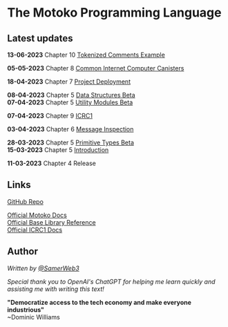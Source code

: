 # The Motoko Programming Language

## Latest updates

**13-06-2023** Chapter 10 [Tokenized Comments Example](/tokenized-comments-example.html)  

**05-05-2023** Chapter 8 [Common Internet Computer Canisters](/common-internet-computer-canisters.html)  

**18-04-2023** Chapter 7 [Project Deployment](/project-deployment.html)  

**08-04-2023** Chapter 5 [Data Structures Beta](/base-library/utils.html)  
**07-04-2023** Chapter 5 [Utility Modules Beta](/base-library/utils.html)

**07-04-2023** Chapter 9 [ICRC1](/internet-computer-standards/icrc1.html)

**03-04-2023** Chapter 6 [Message Inspection](/advanced-concepts/system-apis/message-inspection.html)

**28-03-2023** Chapter 5 [Primitive Types Beta](/base-library/primitive-types.html)  
**15-03-2023** Chapter 5 [Introduction](/base-library.html)

**11-03-2023** Chapter 4 Release

## Links

[GitHub Repo](https://github.com/Web3NL/motoko-book)

[Official Motoko Docs](https://internetcomputer.org/docs/current/developer-docs/build/cdks/motoko-dfinity/motoko/)  
[Official Base Library Reference](https://internetcomputer.org/docs/current/references/motoko-ref/)  
[Official ICRC1 Docs](https://internetcomputer.org/docs/current/developer-docs/integrations/icrc-1/)

## Author

_Written by [@SamerWeb3](https://twitter.com/SamerWeb3)_

_Special thank you to OpenAI's ChatGPT for helping me learn quickly and assisting me with writing this text!_

**"Democratize access to the tech economy and make everyone industrious"**  
~Dominic Williams

